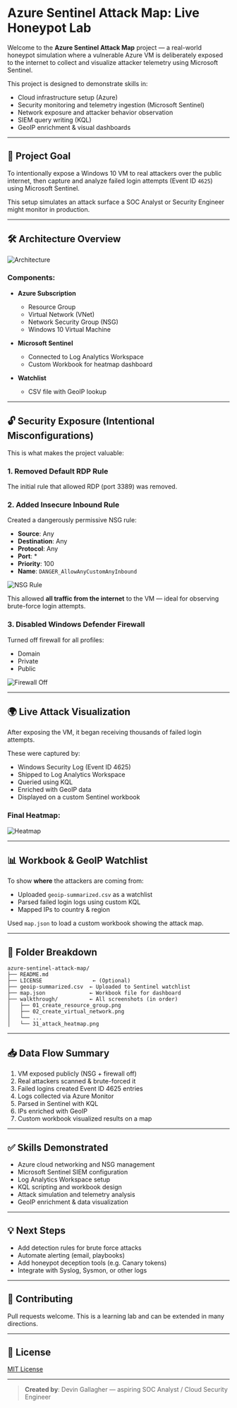 # Azure Sentinel Attack Map: Live Honeypot Lab

Welcome to the **Azure Sentinel Attack Map** project — a real-world honeypot simulation where a vulnerable Azure VM is deliberately exposed to the internet to collect and visualize attacker telemetry using Microsoft Sentinel.

This project is designed to demonstrate skills in:

* Cloud infrastructure setup (Azure)
* Security monitoring and telemetry ingestion (Microsoft Sentinel)
* Network exposure and attacker behavior observation
* SIEM query writing (KQL)
* GeoIP enrichment & visual dashboards

---

## 📌 Project Goal

To intentionally expose a Windows 10 VM to real attackers over the public internet, then capture and analyze failed login attempts (Event ID `4625`) using Microsoft Sentinel.

This setup simulates an attack surface a SOC Analyst or Security Engineer might monitor in production.

---

## 🛠️ Architecture Overview

![Architecture](../walkthrough/27_final_architecture.png)

### Components:

* **Azure Subscription**

  * Resource Group
  * Virtual Network (VNet)
  * Network Security Group (NSG)
  * Windows 10 Virtual Machine
* **Microsoft Sentinel**

  * Connected to Log Analytics Workspace
  * Custom Workbook for heatmap dashboard
* **Watchlist**

  * CSV file with GeoIP lookup

---

## 🔓 Security Exposure (Intentional Misconfigurations)

This is what makes the project valuable:

### 1. **Removed Default RDP Rule**

The initial rule that allowed RDP (port 3389) was removed.

### 2. **Added Insecure Inbound Rule**

Created a dangerously permissive NSG rule:

* **Source**: Any
* **Destination**: Any
* **Protocol**: Any
* **Port**: \*
* **Priority**: 100
* **Name**: `DANGER_AllowAnyCustomAnyInbound`

![NSG Rule](walkthrough/08_add_inbound_allow_all_rule.png)

This allowed **all traffic from the internet** to the VM — ideal for observing brute-force login attempts.

### 3. **Disabled Windows Defender Firewall**

Turned off firewall for all profiles:

* Domain
* Private
* Public

![Firewall Off](walkthrough/10_disable_firewalls.png)

---

## 🌍 Live Attack Visualization

After exposing the VM, it began receiving thousands of failed login attempts.

These were captured by:

* Windows Security Log (Event ID 4625)
* Shipped to Log Analytics Workspace
* Queried using KQL
* Enriched with GeoIP data
* Displayed on a custom Sentinel workbook

### Final Heatmap:

![Heatmap](walkthrough/31_attack_heatmap.png)

---

## 📊 Workbook & GeoIP Watchlist

To show **where** the attackers are coming from:

* Uploaded `geoip-summarized.csv` as a watchlist
* Parsed failed login logs using custom KQL
* Mapped IPs to country & region

Used `map.json` to load a custom workbook showing the attack map.

---

## 📁 Folder Breakdown

```
azure-sentinel-attack-map/
├── README.md
├── LICENSE                ← (Optional)
├── geoip-summarized.csv  ← Uploaded to Sentinel watchlist
├── map.json              ← Workbook file for dashboard
├── walkthrough/          ← All screenshots (in order)
│   ├── 01_create_resource_group.png
│   ├── 02_create_virtual_network.png
│   └── ...
│   └── 31_attack_heatmap.png
```

---

## 📥 Data Flow Summary

1. VM exposed publicly (NSG + firewall off)
2. Real attackers scanned & brute-forced it
3. Failed logins created Event ID 4625 entries
4. Logs collected via Azure Monitor
5. Parsed in Sentinel with KQL
6. IPs enriched with GeoIP
7. Custom workbook visualized results on a map

---

## ✅ Skills Demonstrated

* Azure cloud networking and NSG management
* Microsoft Sentinel SIEM configuration
* Log Analytics Workspace setup
* KQL scripting and workbook design
* Attack simulation and telemetry analysis
* GeoIP enrichment & data visualization

---

## 💡 Next Steps

* Add detection rules for brute force attacks
* Automate alerting (email, playbooks)
* Add honeypot deception tools (e.g. Canary tokens)
* Integrate with Syslog, Sysmon, or other logs

---

## 🤝 Contributing

Pull requests welcome. This is a learning lab and can be extended in many directions.

---

## 📜 License

[MIT License](LICENSE)

---

> **Created by**: Devin Gallagher — aspiring SOC Analyst / Cloud Security Engineer
